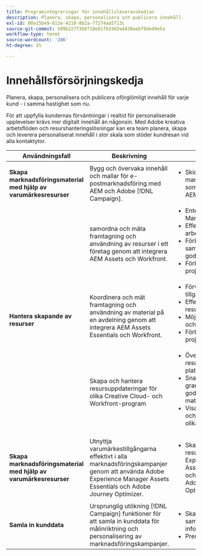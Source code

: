 ```yaml
---
title: Programintegreringar för innehållsleveranskedjan
description: Planera, skapa, personalisera och publicera innehåll.
exl-id: 00a15be9-612e-4210-8b2a-77274aa5713c
source-git-commit: 509b227f360718e81fb19d3a4d30aebf9de49e5a
workflow-type: tm+mt
source-wordcount: '286'
ht-degree: 1%

---
```


# Innehållsförsörjningskedja

Planera, skapa, personalisera och publicera oförglömligt innehåll för varje kund - i samma hastighet som nu.

För att uppfylla kundernas förväntningar i realtid för personaliserade upplevelser krävs mer digitalt innehåll än någonsin. Med Adobe kreativa arbetsflöden och resurshanteringslösningar kan era team planera, skapa och leverera personaliserat innehåll i stor skala som stöder kundresan vid alla kontaktytor.

<table>
 <thead>
    <tr>
      <th>Användningsfall</th>
      <th>Beskrivning</th>
      <th>Exempel</th>
      <th>Program</th>
    </tr>
  </thead>
  <tbody>
<tr>
  <td><strong>Skapa marknadsföringsmaterial med hjälp av varumärkesresurser</strong><br/></td>
  <td>Bygg och övervaka innehåll och mallar för e-postmarknadsföring med AEM och Adobe [!DNL Campaign].</td>
  <td>
    <ul>
      <li>Skicka marknadsföringsmejl som skapats med AEM</li>
    </ul>    
  </td>
  <td><a href="../integrations-between-applications/experience-manager/experience-manager-campaign.md">[!DNL Campaign] och AEM</a></td>
</tr>
<tr>
  <td rowspan="3"><strong>Hantera skapande av resurser</strong><br/></td>
  <td>samordna och mäta framtagning och användning av resurser i ett företag genom att integrera AEM Assets och Workfront.</td>
  <td>
    <ul style="margin-top: 0;">
      <li>Enterprise Asset Management</li>
      <li>Effektivisera arbetsflöden</li>
      <li>Förbättra samarbetet och godkännandet</li>
      <li>Förbättra projekthanteringen</li>
    </ul>    
  </td>
  <td><a href="../integrations-between-applications/experience-manager/experience-manager-workfront.md">AEM Assets och Workfront</a></td>
</tr>
<tr>
  <td>Koordinera och mät framtagning och användning av material på en avdelning genom att integrera AEM Assets Essentials och Workfront.</td>
  <td>
    <ul style="margin-top: 0;">
      <li>Förvaltning av tillgångar</li>
      <li>Effektivisera resurshanteringen</li>
      <li>Möjliggör samarbete och godkännande</li>
      <li>Förbättra projekthanteringen</li>
    </ul>    
  </td>
  <td><a href="../integrations-between-applications/experience-manager/experience-manager-workfront.md">AEM Assets Essentials och Workfront</a></td>
</tr>
<tr>
  <td>Skapa och hantera resursuppdateringar för olika Creative Cloud- och Workfront-program</td>
  <td>
    <ul style="margin-top: 0;">
      <li>Överför och dela resurser på flera plattformar</li>
      <li>Snabba upp granskning och godkännande av material</li>
      <li>Visa materialkrav och feedback för olika plattformar</li>
    </ul>    
  </td>
  <td><a href="/help/integrations/integrations-between-applications/workfront/workfront-creative-cloud.md">Creative Cloud och Workfront</a></td>
</tr>
<tr>
  <td><strong>Skapa marknadsföringsmaterial med hjälp av varumärkesresurser</strong><br/></td>
  <td>Utnyttja varumärkestillgångarna effektivt i alla marknadsföringskampanjer genom att använda Adobe Experience Manager Assets Essentials och Adobe Journey Optimizer.
  </td>
  <td>
    <ul>
      <li>Skapa och hantera resurser i Experience Manager Assets Essentials och använd dem i Adobe Journey Optimizer</li>
    </ul>
  </td>
  <td><a href="../integrations-between-applications/journey-optimizer/journey-optimizer-experience-manager.md">Journey Optimizer och AEM Asset Essentials</a></td>
</tr>
<tr>
  <td><strong>Samla in kunddata</strong><br/></td>
  <td>Ursprunglig utökning [!DNL Campaign] funktioner för att samla in kunddata för målinriktning och personalisering av marknadsföringskampanjer.
  </td>
  <td>
    <ul>
      <li>Skapa profiler och samla in ytterligare information. </li>
      <li>Prenumerationer</li>
    </ul>
  </td>
  <td><a href="../integrations-between-applications/experience-manager/experience-manager-campaign.md">AEM Forms och [!DNL Campaign] Standard</a></td>
</tr>
</tbody>
</table>
